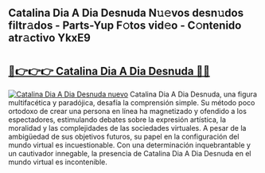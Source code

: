 ## Catalina Dia A Dia Desnuda N𝚞𝚎vos desn𝚞dos filtr𝚊dos - Parts-Yup F𝚘tos vid𝚎o - C𝚘ntenido atr𝚊ctivo YkxE9

# <h2><a href="http://mb7cj5g.tromn.icu/?c=Catalina+Dia+A+Dia+Desnuda">🔗👉👉👉 Catalina Dia A Dia Desnuda 🔗🔗</a></h2>

[![Catalina Dia A Dia Desnuda nuevo](https://i.imgur.com/pEAQMta.gif)](http://mb7cj5g.tromn.icu/?c=Catalina+Dia+A+Dia+Desnuda)
Catalina Dia A Dia Desnuda, una figura multifacética y paradójica, desafía la comprensión simple. Su método poco ortodoxo de crear una persona en línea ha magnetizado y ofendido a los espectadores, estimulando debates sobre la expresión artística, la moralidad y las complejidades de las sociedades virtuales. A pesar de la ambigüedad de sus objetivos futuros, su papel en la configuración del mundo virtual es incuestionable. Con una determinación inquebrantable y un cautivador innegable, la presencia de Catalina Dia A Dia Desnuda en el mundo virtual es incontenible.
